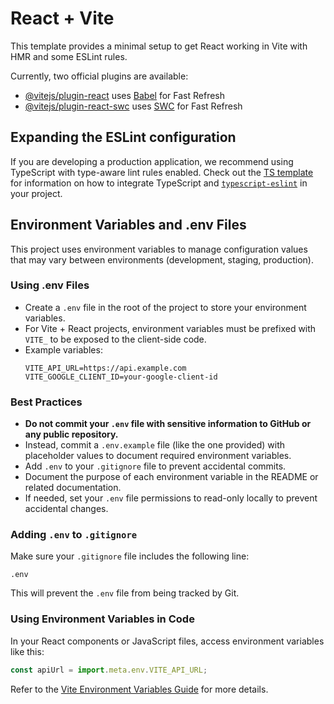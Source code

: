 # React + Vite

This template provides a minimal setup to get React working in Vite with HMR and some ESLint rules.

Currently, two official plugins are available:

- [@vitejs/plugin-react](https://github.com/vitejs/vite-plugin-react/blob/main/packages/plugin-react) uses [Babel](https://babeljs.io/) for Fast Refresh
- [@vitejs/plugin-react-swc](https://github.com/vitejs/vite-plugin-react/blob/main/packages/plugin-react-swc) uses [SWC](https://swc.rs/) for Fast Refresh

## Expanding the ESLint configuration

If you are developing a production application, we recommend using TypeScript with type-aware lint rules enabled. Check out the [TS template](https://github.com/vitejs/vite/tree/main/packages/create-vite/template-react-ts) for information on how to integrate TypeScript and [`typescript-eslint`](https://typescript-eslint.io) in your project.

## Environment Variables and .env Files

This project uses environment variables to manage configuration values that may vary between environments (development, staging, production).

### Using .env Files

- Create a `.env` file in the root of the project to store your environment variables.
- For Vite + React projects, environment variables must be prefixed with `VITE_` to be exposed to the client-side code.
- Example variables:
  ```
  VITE_API_URL=https://api.example.com
  VITE_GOOGLE_CLIENT_ID=your-google-client-id
  ```

### Best Practices

- **Do not commit your `.env` file with sensitive information to GitHub or any public repository.**
- Instead, commit a `.env.example` file (like the one provided) with placeholder values to document required environment variables.
- Add `.env` to your `.gitignore` file to prevent accidental commits.
- Document the purpose of each environment variable in the README or related documentation.
- If needed, set your `.env` file permissions to read-only locally to prevent accidental changes.

### Adding `.env` to `.gitignore`

Make sure your `.gitignore` file includes the following line:

```
.env
```

This will prevent the `.env` file from being tracked by Git.

### Using Environment Variables in Code

In your React components or JavaScript files, access environment variables like this:

```js
const apiUrl = import.meta.env.VITE_API_URL;
```

Refer to the [Vite Environment Variables Guide](https://vitejs.dev/guide/env-and-mode.html) for more details.
